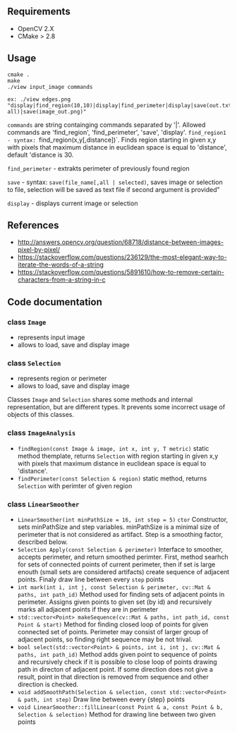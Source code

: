 


## Requirements
- OpenCV 2.X
- CMake > 2.8

## Usage
    cmake .
    make
    ./view input_image commands

    ex: ./view edges.png "display|find_region(10,10)|display|find_perimeter|display|save(out.txt, all)|save(image_out.png)"
    
`commands` are string containging commands separated by '|'.
Allowed commands are 'find_region', 'find_perimeter', 'save', 'display'. 
`find_region1 - syntax: `find_region(x,y[,distance])`. Finds region starting in given x,y with pixels that maximum distance in euclidean space is equal to 'distance', default 'distance is 30. 

`find_perimeter` - extrakts perimeter of previously found region

`save` - syntax: `save(file_name[,all | selected)`, saves image or selection to file, selection will be saved as text file if second argument is provided"

`display` - displays current image or selection

## References
- http://answers.opencv.org/question/68718/distance-between-images-pixel-by-pixel/
- https://stackoverflow.com/questions/236129/the-most-elegant-way-to-iterate-the-words-of-a-string
- https://stackoverflow.com/questions/5891610/how-to-remove-certain-characters-from-a-string-in-c

## Code documentation

### class `Image`
 - represents input image
 - allows to load, save and display image
 
### class `Selection`
 - represents region or perimeter
 - allows to load, save and display image

Classes `Image` and `Selection` shares some methods and internal representation, but are different types. It prevents some incorrect usage of objects of this classes.

### class `ImageAnalysis`
- `findRegion(const Image & image, int x, int y, T metric)` static method themplate, returns `Selection` with region starting in given x,y with pixels that maximum distance in euclidean space is equal to 'distance'.
- `findPerimeter(const Selection & region)` static method, returns `Selection` with perimter of given region


### class `LinearSmoother`
- `LinearSmoother(int minPathSize = 16, int step = 5)` `ctor` Constructor, sets minPathSize and step variables. minPathSize is a minimal size of perimeter that is not considered as artifact. Step is a smoothing factor, described below.
- `Selection Apply(const Selection & perimeter)` Interface to smoother, accepts perimeter, and return smoothed perimter.  First, method searhch for sets of connected points of current perimeter, then if set is large enouth (small sets are considered artifacts) create sequence of adjacent points. Finaly draw line between every `step` points
- `int mark(int i, int j, const Selection & perimeter, cv::Mat & paths, int path_id)` Method used for finding sets of adjacent points in perimeter. Assigns given points to given set (by id) and recursively marks all adjacent points if they are in perimeter
- `std::vector<Point> makeSequence(cv::Mat & paths, int path_id, const Point & start)` Method for finding closed loop of points for given connected set of points. Perimeter may consist of larger group of adjacent points, so finding right sequence may be not trival.
- `bool select(std::vector<Point> & points, int i, int j, cv::Mat & paths, int path_id)` Method adds given point to sequence of points and recursively check if it is possible to close loop of points drawing path in directon of adjacent point.
If some direction does not give a result, point in that direction is removed from sequence and other direction is checked.
- `void addSmoothPath(Selection & selection, const std::vector<Point> & path, int step)`  Draw line between every {step} points 
- `void LinearSmoother::fillLinear(const Point & a, const Point & b, Selection & selection)` Method for drawing line between two given points


